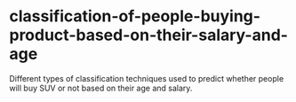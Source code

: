 # classification-of-people-buying-product-based-on-their-salary-and-age
Different types of classification techniques used to predict whether people will buy SUV or not based on their age and salary.
